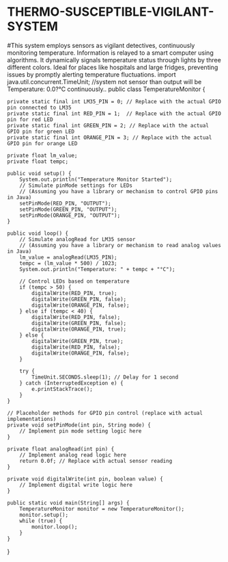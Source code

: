 # THERMO-SUSCEPTIBLE-VIGILANT-SYSTEM
#This system employs sensors as vigilant detectives, continuously monitoring temperature. Information is relayed to a smart computer using algorithms. It dynamically signals temperature status through lights by three different colors. Ideal for places like hospitals and large fridges, preventing issues by promptly alerting temperature fluctuations.
import java.util.concurrent.TimeUnit;
//system not sensor than output will be Temperature: 0.0?°C continuously..
public class TemperatureMonitor {

    private static final int LM35_PIN = 0; // Replace with the actual GPIO pin connected to LM35
    private static final int RED_PIN = 1;  // Replace with the actual GPIO pin for red LED
    private static final int GREEN_PIN = 2; // Replace with the actual GPIO pin for green LED
    private static final int ORANGE_PIN = 3; // Replace with the actual GPIO pin for orange LED

    private float lm_value;
    private float tempc;

    public void setup() {
        System.out.println("Temperature Monitor Started");
        // Simulate pinMode settings for LEDs
        // (Assuming you have a library or mechanism to control GPIO pins in Java)
        setPinMode(RED_PIN, "OUTPUT");
        setPinMode(GREEN_PIN, "OUTPUT");
        setPinMode(ORANGE_PIN, "OUTPUT");
    }

    public void loop() {
        // Simulate analogRead for LM35 sensor
        // (Assuming you have a library or mechanism to read analog values in Java)
        lm_value = analogRead(LM35_PIN);
        tempc = (lm_value * 500) / 1023;
        System.out.println("Temperature: " + tempc + "°C");

        // Control LEDs based on temperature
        if (tempc > 50) {
            digitalWrite(RED_PIN, true);
            digitalWrite(GREEN_PIN, false);
            digitalWrite(ORANGE_PIN, false);
        } else if (tempc < 40) {
            digitalWrite(RED_PIN, false);
            digitalWrite(GREEN_PIN, false);
            digitalWrite(ORANGE_PIN, true);
        } else {
            digitalWrite(GREEN_PIN, true);
            digitalWrite(RED_PIN, false);
            digitalWrite(ORANGE_PIN, false);
        }

        try {
            TimeUnit.SECONDS.sleep(1); // Delay for 1 second
        } catch (InterruptedException e) {
            e.printStackTrace();
        }
    }

    // Placeholder methods for GPIO pin control (replace with actual implementations)
    private void setPinMode(int pin, String mode) {
        // Implement pin mode setting logic here
    }

    private float analogRead(int pin) {
        // Implement analog read logic here
        return 0.0f; // Replace with actual sensor reading
    }

    private void digitalWrite(int pin, boolean value) {
        // Implement digital write logic here
    }

    public static void main(String[] args) {
        TemperatureMonitor monitor = new TemperatureMonitor();
        monitor.setup();
        while (true) {
            monitor.loop();
        }
    }
}

